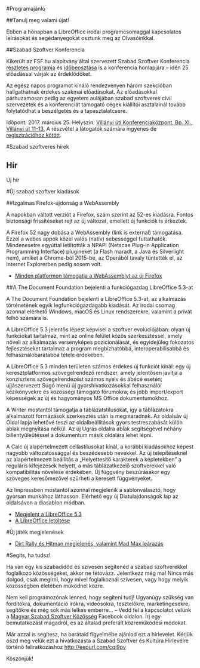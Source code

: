 #Programajánló

##Tanulj meg valami újat!

Ebben a hónapban a LibreOffice irodai programcsomaggal kapcsolatos leírásokat és segédanyegokat osztunk meg az Olvasóinkkal.


##Szabad Szoftver Konferencia

Kikerült az FSF.hu alapítvány által szervezett Szabad Szoftver Konferencia [részletes programja](http://konf.fsf.hu/cgis/ossc/2017/speakers) és [időbeosztása](http://konf.fsf.hu/cgis/ossc/2017/timetable) is a konferencia honlapjára – idén 25 előadással várják az érdeklődőket.

Az egész napos programot kínáló rendezvényen három szekcióban hallgathatnak érdekes szakmai előadásokat. Az előadásokkal párhuzamosan pedig az egyetem aulájában szabad szoftveres civil szervezetek és a konferenciát támogató cégek kiállítói asztalainál tovább folytatódhat a beszélgetés és a tapasztalatcsere.

Időpont: 2017. március 25.
Helyszín: [Villányi úti Konferenciaközpont, Bp. XI., Villányi út 11-13.](http://villanyiut11.hu/)
A részvétel a látogatók számára ingyenes de [regisztrációhoz kötött](http://konf.fsf.hu/cgis/ossc/2017/reg?prereg_type=visitor).

#Szabad szoftveres hírek

## Hír

Új hír

#Új szabad szoftver kiadások

##Izgalmas Firefox-újdonság a WebAssembly

A napokban váltott verziót a Firefox, szám szerint az 52-es kiadásra. Fontos biztonsági frissítéseket rejt az új változat, emellett új funkciók is érkeztek.

A Firefox 52 nagy dobása a WebAssembly (link is external) támogatása. Ezzel a webes appok közel valós (natív) sebességgel futtathatók. Mindenesetre egyúttal letiltották a NPAPI (Netscae Plug-in Application Programming Interface) plugineket (a Flash maradt, a Java és Silverlight nem), amiket a Chrome-ból 2015-be, az Operából tavaly tüntették el, az Internet Explorerben pedig sosem volt.

* [Minden platformon támogatja a WebAssemblyt az új Firefox](https://itcafe.hu/hir/mozilla_firefox_52.html)

##A The Document Foundation bejelenti a funkciógazdag LibreOffice 5.3-at

A The Document Foundation bejelenti a LibreOffice 5.3-at, az alkalmazás történetének egyik legfunkciógazdagabb kiadását. Az irodai csomag azonnal elérhető Windows, macOS és Linux rendszerekre, valamint a privát felhő számára is.

A LibreOffice 5.3 jelentős lépést képvisel a szoftver evolúciójában: olyan új funkciókat tartalmaz, mint az online felület közös szerkesztéssel, amely növeli az alkalmazás versenyképes pozicionálását, és egyidejűleg fokozatos fejlesztéseket tartalmaz a program megbízhatóbbá, interoperabilisabbá és felhasználóbarátabbá tétele érdekében.

A LibreOffice 5.3 minden területen számos érdekes új funkciót kínál: egy új keresztplatformos szövegelrendező rendszer, amely jelentősen javítja a konzisztens szövegelrendezést számos nyelv és ábécé esetén; újjászervezett Súgó menü új gyorshivatkozásokkal felhasználói kézikönyvekre és közösségi támogató fórumokra; és jobb import/export képességek az új és hagyományos MS Office dokumentumokhoz.

A Writer mostantól támogatja a táblázatstílusokat, így a táblázatokra alkalmazott formázások szerkesztés után is megmaradnak. Az oldalsáv új Oldal lapja lehetővé teszi az oldalbeállítások gyors testreszabását külön ablak megnyitása nélkül. Az új Ugrás oldalra ablak segítségével néhány billentyűleütéssel a dokumentum másik oldalára lehet lépni.

A Calc új alapértelmezett cellastílusokat kínál, a korábbi kiadásokhoz képest nagyobb változatossággal és beszédesebb nevekkel. Az új telepítéseknél az alapértelmezett beállítás a „Helyettesítő karakterek a képletekben” a reguláris kifejezések helyett, a más táblázatkezelő szoftverekkel való kompatibilitás növelése érdekében. Új függvény beszúrásakor egy szöveges keresőmezővel szűrheti a keresett függvényeket.

Az Impressben mostantól azonnal megjelenik a sablonválasztó, hogy gyorsan munkához láthasson. Elérhető egy új Diatulajdonságok lap az oldalsávon a diasablon módban.

* [Megjelent a LibreOffice 5.3](http://libreoffice.hu/2017/02/01/a-the-document-foundation-bejelenti-a-funkciogazdag-libreoffice-5-3-at/)
* [A LibreOffice letöltése](https://hu.libreoffice.org/letoeltes/)

#Új játék megjelenések

* [Dirt Rally és Hitman megjelenés, valamint Mad Max leárazás](https://linuxmint.hu/hir/2017/03/dirt-rally-es-hitman-megjelenes-valamint-mad-max-learazas)

#Segíts, ha tudsz!

Ha van egy kis szabadidőd és szívesen segítenéd a szabad szoftverekkel foglalkozó közösségeket, akkor ne tétovázz. Jelentkezz még ma! Nincs más dolgod, csak megírni, hogy mivel foglalkoznál szívesen, vagy hogy melyik közösségben életében működnél közre.

Nem kell programozónak lenned, hogy segíteni tudj! Ugyanúgy szükség van fordítókra, dokumentáció írókra, videósokra, tesztelőkre, marketingesekre, segítőkre és még sok más lelkes emberre... – Vedd fel a kapcsolatot velünk a [Magyar Szabad Szoftver Közösség](https://www.facebook.com/groups/szabadszoftver) Facebook oldalon. Írj egy bemutatkozást magadról, és az általad preferált közreműködési módokat.

Már azzal is segítesz, ha barátaid figyelmébe ajánlod ezt a hírlevelet. Kérjük oszd meg velük ezt a hivatkozásta a Szabad Szoftver és Kultúra Hírlevélre történő feliratkozáshoz http://eepurl.com/cqj9pv

Köszönjük!

